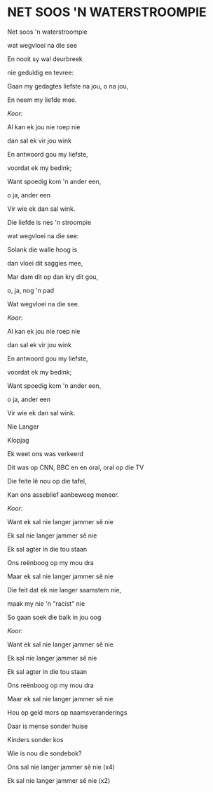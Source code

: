 # NET SOOS 'N WATERSTROOMPIE

Net soos 'n waterstroompie

wat wegvloei na die see

En nooit sy wal deurbreek

nie geduldig en tevree:

Gaan my gedagtes liefste na jou, o na jou,

En neem my liefde mee.


_Koor:_

Al kan ek jou nie roep nie

dan sal ek vir jou wink

En antwoord gou my liefste,

voordat ek my bedink;

Want spoedig kom 'n ander een,

o ja, ander een

Vir wie ek dan sal wink.


Die liefde is nes 'n stroompie

wat wegvloei na die see:

Solank die walle hoog is

dan vloei dit saggies mee,

Mar dam dit op dan kry dit gou,

o, ja, nog 'n pad

Wat wegvloei na die see.


_Koor:_

Al kan ek jou nie roep nie

dan sal ek vir jou wink

En antwoord gou my liefste,

voordat ek my bedink;

Want spoedig kom 'n ander een,

o ja, ander een

Vir wie ek dan sal wink.


Nie Langer

Klopjag


Ek weet ons was verkeerd

Dit was op CNN, BBC en en oral, oral op die TV

Die feite lê nou op die tafel,

Kan ons asseblief aanbeweeg meneer.


_Koor:_

Want ek sal nie langer jammer sê nie

Ek sal nie langer jammer sê nie

Ek sal agter in die tou staan

Ons reënboog op my mou dra

Maar ek sal nie langer jammer sê nie


Die feit dat ek nie langer saamstem nie,

maak my nie 'n "racist" nie

So gaan soek die balk in jou oog


_Koor:_

Want ek sal nie langer jammer sê nie

Ek sal nie langer jammer sê nie

Ek sal agter in die tou staan

Ons reënboog op my mou dra

Maar ek sal nie langer jammer sê nie


Hou op geld mors op naamsveranderings

Daar is mense sonder huise

Kinders sonder kos

Wie is nou die sondebok?

Ons sal nie langer jammer sê nie (x4)

Ek sal nie langer jammer sê nie (x2)

